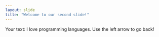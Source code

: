 ```yaml
---
layout: slide
title: "Welcome to our second slide!"
---
```

Your text: I love programming languages.
Use the left arrow to go back!
